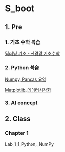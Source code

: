 # S_boot

## 1. Pre
### 1. 기초 수학 복습

[딥러닝 기초 - 신경망 기초수학](https://github.com/htright/s_boot/blob/master/Pre/_2_%EC%8B%A0%EA%B2%BD%EB%A7%9D_%EA%B8%B0%EC%B4%88_%EC%88%98%ED%95%99.ipynb)

### 2. Python 복습

[Numpy, Pandas 요약](https://github.com/htright/s_boot/blob/master/Pre/Numpy%2C%20Pandas%20%EC%9A%94%EC%95%BD.ipynb)

[Matplotlib_데이터시각화](https://github.com/htright/s_boot/blob/master/Pre/Matplotlib.ipynb)



### 3. AI concept



## 2. Class

### Chapter 1

Lab_1_1_Python,_NumPy





